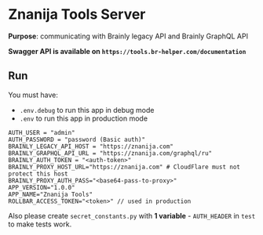 # Znanija Tools Server

**Purpose**: communicating with Brainly legacy API and Brainly GraphQL API

__Swagger API is available on `https://tools.br-helper.com/documentation`__

## Run

You must have:
* `.env.debug` to run this app in debug mode
* `.env` to run this app in production mode
```env
AUTH_USER = "admin"
AUTH_PASSWORD = "password (Basic auth)"
BRAINLY_LEGACY_API_HOST = "https://znanija.com"
BRAINLY_GRAPHQL_API_URL = "https://znanija.com/graphql/ru"
BRAINLY_AUTH_TOKEN = "<auth-token>"
BRAINLY_PROXY_HOST_URL="https://znanija.com" # CloudFlare must not protect this host
BRAINLY_PROXY_AUTH_PASS="<base64-pass-to-proxy>"
APP_VERSION="1.0.0"
APP_NAME="Znanija Tools"
ROLLBAR_ACCESS_TOKEN="<token>" // used in production
```
Also please create `secret_constants.py` with **1 variable** - `AUTH_HEADER` in `test` to make tests work.
